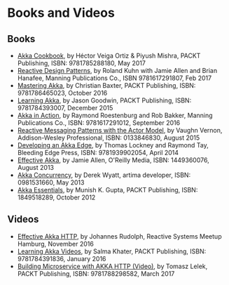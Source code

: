 # Books and Videos

## Books

 * [Akka Cookbook](https://www.packtpub.com/application-development/akka-cookbook), by Héctor Veiga Ortiz & Piyush Mishra, PACKT Publishing, ISBN: 9781785288180, May 2017
 * [Reactive Design Patterns](https://www.reactivedesignpatterns.com/), by Roland Kuhn with Jamie Allen and Brian Hanafee, Manning Publications Co., ISBN 9781617291807, Feb 2017
 * [Mastering Akka](https://www.packtpub.com/application-development/mastering-akka), by Christian Baxter, PACKT Publishing, ISBN: 9781786465023, October 2016
 * [Learning Akka](https://www.packtpub.com/application-development/learning-akka), by Jason Goodwin, PACKT Publishing, ISBN: 9781784393007, December 2015
 * [Akka in Action](http://www.lightbend.com/resources/e-book/akka-in-action), by Raymond Roestenburg and Rob Bakker, Manning Publications Co., ISBN: 9781617291012, September 2016
 * [Reactive Messaging Patterns with the Actor Model](http://www.informit.com/store/reactive-messaging-patterns-with-the-actor-model-applications-9780133846836), by Vaughn Vernon, Addison-Wesley Professional, ISBN: 0133846830, August 2015
 * [Developing an Akka Edge](http://bleedingedgepress.com/our-books/developing-an-akka-edge/), by Thomas Lockney and Raymond Tay, Bleeding Edge Press, ISBN: 9781939902054, April 2014
 * [Effective Akka](http://shop.oreilly.com/product/0636920028789.do), by Jamie Allen, O'Reilly Media, ISBN: 1449360076, August 2013
 * [Akka Concurrency](http://www.artima.com/shop/akka_concurrency), by Derek Wyatt, artima developer, ISBN: 0981531660, May 2013
 * [Akka Essentials](https://www.packtpub.com/application-development/akka-essentials), by Munish K. Gupta, PACKT Publishing, ISBN: 1849518289, October 2012

## Videos

 * [Effective Akka HTTP](https://www.youtube.com/watch?v=uxQta776jJI), by Johannes Rudolph, Reactive Systems Meetup Hamburg, November 2016
 * [Learning Akka Videos](https://www.packtpub.com/application-development/learning-akka-video), by Salma Khater, PACKT Publishing, ISBN: 9781784391836, January 2016
 * [Building Microservice with AKKA HTTP (Video)](https://www.packtpub.com/application-development/building-microservice-akka-http-video), by Tomasz Lelek, PACKT Publishing, ISBN: 9781788298582, March 2017
